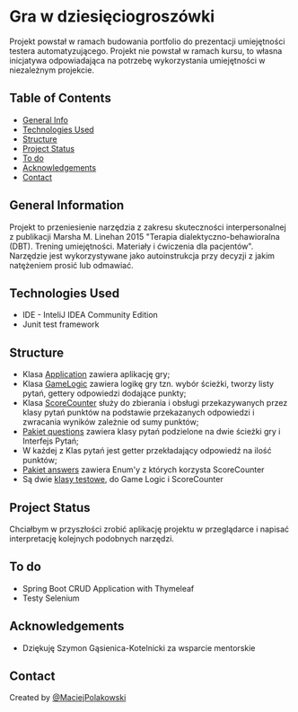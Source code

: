 # Gra w dziesięciogroszówki
Projekt powstał w ramach budowania portfolio do prezentacji umiejętności testera automatyzującego.
Projekt nie powstał w ramach kursu, to własna inicjatywa odpowiadająca na potrzebę wykorzystania umiejętności w niezależnym projekcie.
## Table of Contents
* [General Info](#general-information)
* [Technologies Used](#technologies-used)
* [Structure](#structure)
* [Project Status](#project-status)
* [To do](#to-do)
* [Acknowledgements](#acknowledgements)
* [Contact](#contact)

## General Information
Projekt to przeniesienie narzędzia z zakresu skuteczności interpersonalnej z publikacji Marsha M. Linehan 2015 "Terapia dialektyczno-behawioralna (DBT). Trening umiejętności. Materiały i ćwiczenia dla pacjentów".
Narzędzie jest wykorzystywane jako autoinstrukcja przy decyzji z jakim natężeniem prosić lub odmawiać.

## Technologies Used
- IDE - InteliJ IDEA Community Edition
- Junit test framework

## Structure

- Klasa [Application](https://github.com/polakowskimaciej/Gra10gr/blob/main/version_1.0/src/main/java/com/Application.java) zawiera aplikację gry;
- Klasa [GameLogic](https://github.com/polakowskimaciej/Gra10gr/blob/main/version_1.0/src/main/java/com/GameLogic.java) zawiera logikę gry tzn. wybór ścieżki, tworzy listy pytań, gettery odpowiedzi dodające punkty;
- Klasa [ScoreCounter](https://github.com/polakowskimaciej/Gra10gr/blob/main/version_1.0/src/main/java/com/ScoreCounter.java) służy do zbierania i obsługi przekazywanych przez klasy pytań punktów na podstawie przekazanych odpowiedzi i zwracania wyników zależnie od sumy punktów;
- [Pakiet questions](https://github.com/polakowskimaciej/Gra10gr/tree/main/version_1.0/src/main/java/com/questions) zawiera klasy pytań podzielone na dwie ścieżki gry i Interfejs Pytań;
- W każdej z Klas pytań jest getter przekładający odpowiedź na ilość punktów; 
- [Pakiet answers](https://github.com/polakowskimaciej/Gra10gr/tree/main/version_1.0/src/main/java/com/answers) zawiera Enum'y z których korzysta ScoreCounter
- Są dwie [klasy testowe](https://github.com/polakowskimaciej/Gra10gr/tree/main/version_1.0/src/test/java/com), do Game Logic i ScoreCounter

## Project Status
Chciałbym w przyszłości zrobić aplikację projektu w przeglądarce i napisać interpretację kolejnych podobnych narzędzi.

## To do
- Spring Boot CRUD Application with Thymeleaf
- Testy Selenium

## Acknowledgements
- Dziękuję Szymon Gąsienica-Kotelnicki za wsparcie mentorskie

## Contact
Created by [@MaciejPolakowski](https://www.linkedin.com/in/maciejpolakowski92/) 